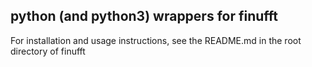 ## python (and python3) wrappers for finufft

For installation and usage instructions, see the README.md in the root directory of finufft
